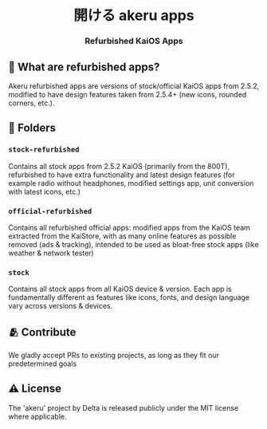 <h1 align="center">
  開ける akeru apps
</h1>
<h3 align="center">
Refurbished KaiOS Apps
</p>

## 📖 What are refurbished apps?

Akeru refurbished apps are versions of stock/official KaiOS apps from 2.5.2, modified to have design features taken from 2.5.4+ (new icons, rounded corners, etc.).

## 📁 Folders

### `stock-refurbished`

Contains all stock apps from 2.5.2 KaiOS (primarily from the 800T), refurbished to have extra functionality and latest design features (for example radio without headphones, modified settings app, unit conversion with latest icons, etc.)

### `official-refurbished`

Contains all refurbished official apps: modified apps from the KaiOS team extracted from the KaiStore, with as many online features as possible removed (ads & tracking), intended to be used as bloat-free stock apps (like weather & network tester)

### `stock`

Contains all stock apps from all KaiOS device & version. Each app is fundamentally different as features like icons, fonts, and design language vary across versions & devices.

## 🫂 Contribute

We gladly accept PRs to existing projects, as long as they fit our predetermined goals

## ⚠️ License

The 'akeru' project by Delta is released publicly under the MIT license where applicable.